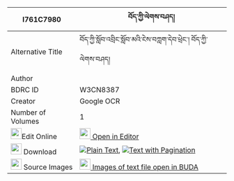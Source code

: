 |I761C7980|བོད་ཀྱི་ལེགས་བཤད། 
| --- | --- 
|Alternative Title |བོད་ཀྱི་སློབ་འབྲིང་སློབ་མའི་ངེས་བཀླག་དེབ་ཕྲེང་། བོད་ཀྱི་ལེགས་བཤད།
|Author | 
|BDRC ID | W3CN8387
|Creator | Google OCR
|Number of Volumes| 1
|<img width="25" src="https://img.icons8.com/color/25/000000/edit-property.png">Edit Online| [<img width="25" src="https://avatars.githubusercontent.com/u/45091458?s=200&v=4"> Open in Editor](http://editor.openpecha.org/I761C7980)
|<img width="25" src="https://img.icons8.com/fluent/48/000000/download-2.png"/>  Download | [![](https://img.icons8.com/color/20/000000/txt.png)Plain Text](https://github.com/Openpecha/I761C7980/releases/download/v1/bo_kyi_lekshe_plain_I761C7980.zip), [![](https://img.icons8.com/color/20/000000/txt.png)Text with Pagination](https://github.com/Openpecha/I761C7980/releases/download/v1/bo_kyi_lekshe_pages_I761C7980.zip)
|<img width="25" src="https://img.icons8.com/plasticine/100/000000/pictures-folder.png"/>  Source Images | [<img width="25" src="https://library.bdrc.io/icons/BUDA-small.svg"> Images of text file open in BUDA](https://library.bdrc.io/show/bdr:W3CN8387)